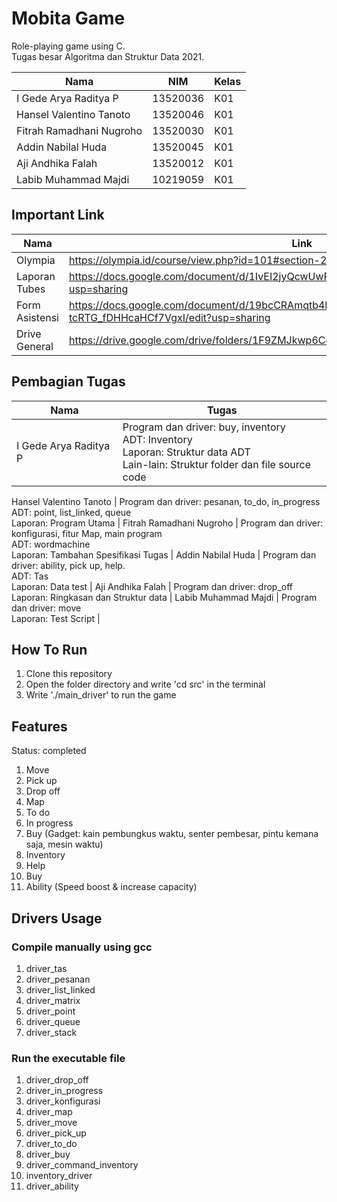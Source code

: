 # Mobita Game
Role-playing game using C. <br>
Tugas besar Algoritma dan Struktur Data 2021.

Nama | NIM | Kelas
--- | --- | --- 
I Gede Arya Raditya P | 13520036 | K01 
Hansel Valentino Tanoto | 13520046 | K01 
Fitrah Ramadhani Nugroho | 13520030 | K01 
Addin Nabilal Huda | 13520045 | K01 
Aji Andhika Falah | 13520012 | K01 
Labib Muhammad Majdi | 10219059 | K01 

## Important Link
Nama | Link 
--- | --- 
Olympia | https://olympia.id/course/view.php?id=101#section-2  
Laporan Tubes | https://docs.google.com/document/d/1IvEI2jyQcwUwPL1SW3IiQymsRt1lKr02ppNrqrMn3sM/edit?usp=sharing 
Form Asistensi | https://docs.google.com/document/d/19bcCRAmqtb4Ipg7mcIXh14-tcRTG_fDHHcaHCf7VgxI/edit?usp=sharing 
Drive General | https://drive.google.com/drive/folders/1F9ZMJkwp6CqOKKLyZvfg7MpT1Xmx2UxH?usp=sharing

## Pembagian Tugas
Nama | Tugas
--- | ---
I Gede Arya Raditya P | Program dan driver: buy, inventory <br> ADT: Inventory <br> Laporan: Struktur data ADT <br> Lain-lain: Struktur folder dan file source code |

Hansel Valentino Tanoto | Program dan driver: pesanan, to_do, in_progress <br> ADT: point, list_linked, queue <br> Laporan: Program Utama |
Fitrah Ramadhani Nugroho | Program dan driver: konfigurasi, fitur Map, main program <br> ADT: wordmachine <br> Laporan: Tambahan Spesifikasi Tugas |
Addin Nabilal Huda | Program dan driver: ability, pick up, help. <br> ADT: Tas <br> Laporan: Data test |
Aji Andhika Falah | Program dan driver: drop_off <br> Laporan: Ringkasan dan Struktur data |
Labib Muhammad Majdi | Program dan driver: move <br> Laporan: Test Script |



## How To Run
1. Clone this repository
2. Open the folder directory and write 'cd src' in the terminal
3. Write './main_driver' to run the game

## Features
Status: completed
1. Move
2. Pick up
3. Drop off
4. Map
5. To do
6. In progress
7. Buy (Gadget: kain pembungkus waktu, senter pembesar, pintu kemana saja, mesin waktu)
8. Inventory
9. Help
10. Buy
11. Ability (Speed boost & increase capacity)

## Drivers Usage
### Compile manually using gcc
1. driver_tas
2. driver_pesanan
3. driver_list_linked
4. driver_matrix
5. driver_point
6. driver_queue
7. driver_stack

### Run the executable file
1. driver_drop_off
2. driver_in_progress
3. driver_konfigurasi
4. driver_map
5. driver_move
6. driver_pick_up
7. driver_to_do
8. driver_buy
9. driver_command_inventory
10. inventory_driver
11. driver_ability
